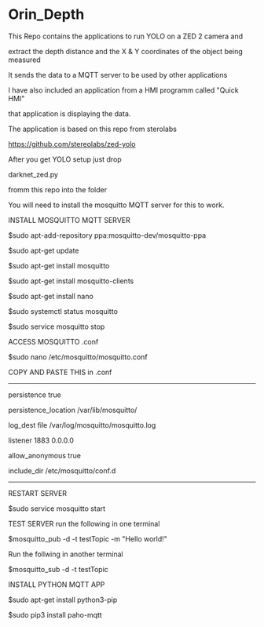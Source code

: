 # Orin_Depth
 This Repo contains the applications to run YOLO on a ZED 2 camera and 
 
 extract the depth distance and the X & Y coordinates of the object being measured
 
 It sends the data to a MQTT server to be used by other applications
 
 I have also included an application from a HMI programm called "Quick HMI"
 
 that application is displaying the data.
 
 
 
 
 
 
The application is based on this repo from sterolabs
 
 https://github.com/stereolabs/zed-yolo
 
 After you get YOLO setup just drop
 
 darknet_zed.py
 
fromm this repo  into the folder



You will need to install the mosquitto MQTT server for this to work.
 
INSTALL MOSQUITTO MQTT SERVER

$sudo apt-add-repository ppa:mosquitto-dev/mosquitto-ppa

$sudo apt-get update

$sudo apt-get install mosquitto

$sudo apt-get install mosquitto-clients

$sudo apt-get install nano

$sudo systemctl status mosquitto

 $sudo service mosquitto stop

ACCESS MOSQUITTO .conf

$sudo nano /etc/mosquitto/mosquitto.conf

COPY AND PASTE THIS in .conf
*************************************
persistence true

persistence_location /var/lib/mosquitto/

log_dest file /var/log/mosquitto/mosquitto.log

listener 1883 0.0.0.0

allow_anonymous true

include_dir /etc/mosquitto/conf.d
********************************************
RESTART SERVER

$sudo service mosquitto start

TEST SERVER
run the following in one terminal

$mosquitto_pub -d -t testTopic -m "Hello world!"

Run the follwing in another terminal

$mosquitto_sub -d -t testTopic

INSTALL PYTHON MQTT APP

$sudo apt-get install python3-pip

$sudo pip3 install paho-mqtt

